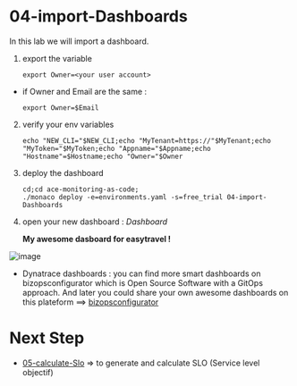 # 04-import-Dashboards

In this lab we will import a dashboard.  

1) export the variable 

       export Owner=<your user account>
       
  - if Owner and Email are the same :  
   
        export Owner=$Email
       
2) verify your env variables 

       echo "NEW_CLI="$NEW_CLI;echo "MyTenant=https://"$MyTenant;echo "MyToken="$MyToken;echo "Appname="$Appname;echo "Hostname"=$Hostname;echo "Owner="$Owner

3) deploy the dashboard   

       cd;cd ace-monitoring-as-code;
       ./monaco deploy -e=environments.yaml -s=free_trial 04-import-Dashboards
 
4) open your new dashboard : _Dashboard_

      **My awesome dasboard for easytravel !** 
 
 ![image](https://user-images.githubusercontent.com/40337213/116607293-19213e00-a932-11eb-9d12-a26173a4a7e7.png)

- Dynatrace dashboards : you can find more smart dashboards on bizopsconfigurator which is Open Source Software with a GitOps approach. 
And later you could share your own awesome dashboards on this plateform ==> [bizopsconfigurator](https://dynatrace.github.io/BizOpsConfigurator/index.html#miscTools)  

# Next Step
- [05-calculate-Slo](https://github.com/ace-dynatrace-lab/ace-monitoring-as-code/tree/main/05-calculate-Slo) => to generate and calculate SLO (Service level objectif)   
